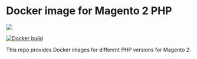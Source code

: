 # Docker image for Magento 2 PHP

[![](https://images.microbadger.com/badges/image/simpleadm/magento2-php.svg)](https://microbadger.com/images/simpleadm/magento2-php)

[![Docker build](http://dockeri.co/image/simpleadm/magento2-php)](https://hub.docker.com/r/simpleadm/magento2-php/)


This repo provides Docker images for different PHP versions for Magento 2.
